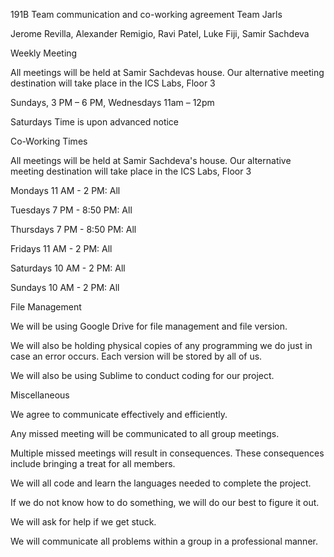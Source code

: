191B
Team communication and co-working agreement Team Jarls

Jerome Revilla, Alexander Remigio, Ravi Patel, Luke Fiji, Samir Sachdeva

Weekly Meeting

All meetings will be held at Samir Sachdevas house. Our alternative meeting destination will take place in the ICS Labs, Floor 3

Sundays, 3 PM – 6 PM, Wednesdays 11am – 12pm

Saturdays Time is upon advanced notice

Co-Working Times

All meetings will be held at Samir Sachdeva's house. Our alternative meeting destination will take place in the ICS Labs, Floor 3

Mondays 11 AM - 2 PM: All

Tuesdays 7 PM - 8:50 PM: All

Thursdays 7 PM - 8:50 PM: All

Fridays 11 AM - 2 PM: All

Saturdays 10 AM - 2 PM: All

Sundays 10 AM - 2 PM: All

File Management

We will be using Google Drive for file management and file version.

We will also be holding physical copies of any programming we do just in case an error occurs. Each version will be stored by all of us.

We will also be using Sublime to conduct coding for our project.

Miscellaneous

We agree to communicate effectively and efficiently.

Any missed meeting will be communicated to all group meetings.

Multiple missed meetings will result in consequences. These consequences include bringing a treat for all members.

We will all code and learn the languages needed to complete the project.

If we do not know how to do something, we will do our best to figure it out.

We will ask for help if we get stuck.

We will communicate all problems within a group in a professional manner.
